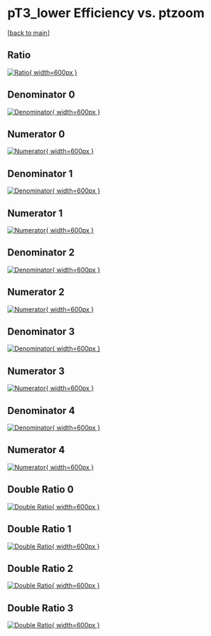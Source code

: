 # pT3_lower Efficiency vs. ptzoom

[[back to main](./)]



## Ratio

[![Ratio](../mtv/var/pT3_lower_xtr_11_0_eff_ptzoom.png){ width=600px }](../mtv/var/pT3_lower_xtr_11_0_eff_ptzoom.pdf)

## Denominator 0

[![Denominator](../mtv/den/pT3_lower_xtr_11_0_eff_ptzoom_den0.png){ width=600px }](../mtv/den/pT3_lower_xtr_11_0_eff_ptzoom_den0.pdf)

## Numerator 0

[![Numerator](../mtv/num/pT3_lower_xtr_11_0_eff_ptzoom_num0.png){ width=600px }](../mtv/num/pT3_lower_xtr_11_0_eff_ptzoom_num0.pdf)

## Denominator 1

[![Denominator](../mtv/den/pT3_lower_xtr_11_0_eff_ptzoom_den1.png){ width=600px }](../mtv/den/pT3_lower_xtr_11_0_eff_ptzoom_den1.pdf)

## Numerator 1

[![Numerator](../mtv/num/pT3_lower_xtr_11_0_eff_ptzoom_num1.png){ width=600px }](../mtv/num/pT3_lower_xtr_11_0_eff_ptzoom_num1.pdf)

## Denominator 2

[![Denominator](../mtv/den/pT3_lower_xtr_11_0_eff_ptzoom_den2.png){ width=600px }](../mtv/den/pT3_lower_xtr_11_0_eff_ptzoom_den2.pdf)

## Numerator 2

[![Numerator](../mtv/num/pT3_lower_xtr_11_0_eff_ptzoom_num2.png){ width=600px }](../mtv/num/pT3_lower_xtr_11_0_eff_ptzoom_num2.pdf)

## Denominator 3

[![Denominator](../mtv/den/pT3_lower_xtr_11_0_eff_ptzoom_den3.png){ width=600px }](../mtv/den/pT3_lower_xtr_11_0_eff_ptzoom_den3.pdf)

## Numerator 3

[![Numerator](../mtv/num/pT3_lower_xtr_11_0_eff_ptzoom_num3.png){ width=600px }](../mtv/num/pT3_lower_xtr_11_0_eff_ptzoom_num3.pdf)

## Denominator 4

[![Denominator](../mtv/den/pT3_lower_xtr_11_0_eff_ptzoom_den4.png){ width=600px }](../mtv/den/pT3_lower_xtr_11_0_eff_ptzoom_den4.pdf)

## Numerator 4

[![Numerator](../mtv/num/pT3_lower_xtr_11_0_eff_ptzoom_num4.png){ width=600px }](../mtv/num/pT3_lower_xtr_11_0_eff_ptzoom_num4.pdf)

## Double Ratio 0

[![Double Ratio](../mtv/ratio/pT3_lower_xtr_11_0_eff_ptzoom_ratio0.png){ width=600px }](../mtv/ratio/pT3_lower_xtr_11_0_eff_ptzoom_ratio0.pdf)

## Double Ratio 1

[![Double Ratio](../mtv/ratio/pT3_lower_xtr_11_0_eff_ptzoom_ratio1.png){ width=600px }](../mtv/ratio/pT3_lower_xtr_11_0_eff_ptzoom_ratio1.pdf)

## Double Ratio 2

[![Double Ratio](../mtv/ratio/pT3_lower_xtr_11_0_eff_ptzoom_ratio2.png){ width=600px }](../mtv/ratio/pT3_lower_xtr_11_0_eff_ptzoom_ratio2.pdf)

## Double Ratio 3

[![Double Ratio](../mtv/ratio/pT3_lower_xtr_11_0_eff_ptzoom_ratio3.png){ width=600px }](../mtv/ratio/pT3_lower_xtr_11_0_eff_ptzoom_ratio3.pdf)

